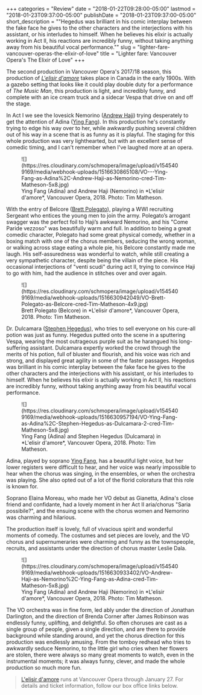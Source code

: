 +++
categories = "Review"
date = "2018-01-22T09:28:00-05:00"
lastmod = "2018-01-23T09:37:00-05:00"
publishDate = "2018-01-23T09:37:00-05:00"
short_description = "&quot;Hegedus was brilliant in his comic interplay between the fake face he gives to the other characters and the interjections with his assistant, or his interludes to himself. When he believes his elixir is actually working in Act II, his reactions are incredibly funny, without taking anything away from his beautiful vocal performance.&quot;"
slug = "lighter-fare-vancouver-operas-the-elixir-of-love"
title = "Lighter fare: Vancouver Opera&#039;s The Elixir of Love"
+++

The second production in Vancouver Opera's 2017/18 season, this production of [*L'elisir d'amore*](https://www.vancouveropera.ca/L-Elisir-d-amore) takes place in Canada in the early 1900s. With a gazebo setting that looks like it could play double duty for a performance of *The Music Man*, this production is light, and incredibly funny, and complete with an ice cream truck and a sidecar Vespa that drive on and off the stage. 

In Act I we see the lovesick Nemorino ([Andrew Haji](/talking-with-singers-andrew-haji/)) trying desperately to get the attention of Adina ([Ying Fang](/scene/people/ying-fang/)). In this production he's constantly trying to edge his way over to her, while awkwardly pushing several children out of his way in a scene that is as funny as it is playful. The staging for this whole production was very lighthearted, but with an excellent sense of comedic timing, and I can't remember when I've laughed more at an opera.

<figure data-type="image">![](https://res.cloudinary.com/schmopera/image/upload/v1545409169/media/webhook-uploads/1516630865108/VO---Ying-Fang-as-Adina%2C-Andrew-Haji-as-Nemorino-cred-Tim-Matheson-5x8.jpg)
<figcaption>Ying Fang (Adina) and Andrew Haji (Nemorino) in *L'elisir d'amore*, Vancouver Opera, 2018. Photo: Tim Matheson.</figcaption>
</figure>

With the entry of Belcore ([Brett Polegato](/scene/people/brett-polegato/)), playing a WWI recruiting Sergeant who entices the young men to join the army. Polegato’s arrogant swagger was the perfect foil to Haji’s awkward Nemorino, and his "Come Paride vezzoso" was beautifully warm and full. In addition to being a great comedic character, Polegato had some great physical comedy, whether in a boxing match with one of the chorus members, seducing the wrong woman, or walking across stage eating a whole pie, his Belcore constantly made me laugh. His self-assuredness was wonderful to watch, while still creating a very sympathetic character, despite being the villain of the piece. His occasional interjections of "venti scudi" during act II, trying to convince Haji to go with him, had the audience in stitches over and over again. 

<figure data-type="image">![](https://res.cloudinary.com/schmopera/image/upload/v1545409169/media/webhook-uploads/1516630942049/VO-Brett-Polegato-as-Belcore-cred-Tim-Matheson-4x9.jpg)
<figcaption>Brett Polegato (Belcore) in *L'elisir d'amore*, Vancouver Opera, 2018. Photo: Tim Matheson.</figcaption>
</figure>

Dr. Dulcamara ([Stephen Hegedus](/scene/people/stephen-hegedus/)), who tries to sell everyone on his cure-all potion was just as funny. Hegedus putted onto the scene in a sputtering Vespa, wearing the most outrageous purple suit as he harangued his long-suffering assistant. Dulcamara expertly worked the crowd through the merits of his potion, full of bluster and flourish, and his voice was rich and strong, and displayed great agility in some of the faster passages. Hegedus was brilliant in his comic interplay between the fake face he gives to the other characters and the interjections with his assistant, or his interludes to himself. When he believes his elixir is actually working in Act II, his reactions are incredibly funny, without taking anything away from his beautiful vocal performance.

<figure data-type="image">![](https://res.cloudinary.com/schmopera/image/upload/v1545409169/media/webhook-uploads/1516630957194/VO-Ying-Fang-as-Adina%2C-Stephen-Hegedus-as-Dulcamara-2-cred-Tim-Matheson-5x8.jpg)
<figcaption>Ying Fang (Adina) and Stephen Hegedus (Dulcamara) in *L'elisir d'amore*, Vancouver Opera, 2018. Photo: Tim Matheson.</figcaption>
</figure>

Adina, played by soprano [Ying Fang](/scene/people/ying-fang/), has a beautiful light voice, but her lower registers were difficult to hear, and her voice was nearly impossible to hear when the chorus was singing, in the ensembles, or when the orchestra was playing. She also opted out of a lot of the florid coloratura that this role is known for.

Soprano Elaina Moreau, who made her VO debut as Gianetta, Adina's close friend and confidante, had a lovely moment in her Act II aria/chorus "Saria possibile?", and the ensuing scene with the chorus women and Nemorino was charming and hilarious. 

The production itself is lovely, full of vivacious spirit and wonderful moments of comedy. The costumes and set pieces are lovely, and the VO chorus and supernumeraries were charming and funny as the townspeople, recruits, and assistants under the direction of chorus master Leslie Dala.

<figure data-type="image">![](https://res.cloudinary.com/schmopera/image/upload/v1545409169/media/webhook-uploads/1516630933402/VO-Andrew-Haji-as-Nemorino%2C-Ying-Fang-as-Adina-cred-Tim-Matheson-5x8.jpg)
<figcaption>Ying Fang (Adina) and Andrew Haji (Nemorino) in *L'elisir d'amore*, Vancouver Opera, 2018. Photo: Tim Matheson.</figcaption>
</figure>

The VO orchestra was in fine form, led ably under the direction of Jonathan Darlington, and the direction of Brenda Corner after James Robinson was endlessly funny, uplifting, and delightful. So often choruses are cast as a single group of people, given a single direction, and are there to provide background while standing around, and yet the chorus direction for this production was endlessly amusing. From the tomboy redhead who tries to awkwardly seduce Nemorino, to the little girl who cries when her flowers are stolen, there were always so many great moments to watch, even in the instrumental moments; it was always funny, clever, and made the whole production so much more fun. 

>[L'elisir d'amore](https://www.vancouveropera.ca/L-Elisir-d-amore) runs at Vancouver Opera through January 27. For details and ticket information, follow our box office links below. 
